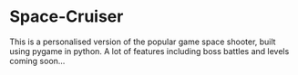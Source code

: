 # Space-Cruiser
This is a personalised version of the popular game space shooter, built using pygame in python.
A lot of features including boss battles and levels coming soon...
